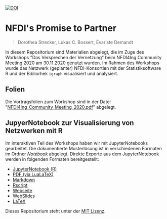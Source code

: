[![DOI](https://zenodo.org/badge/318517709.svg)](https://zenodo.org/badge/latestdoi/318517709)

# NFDI's Promise to Partner

> Dorothea Strecker, Lukas C. Bossert, Évariste Demandt

In diesem Repositorium sind Materialien abgelegt, die im Zuge des Workshops "Das Versprechen der Vernetzung" beim NFDI4Ing Community Meeting 2020 am 30.11.2020 genutzt wurden. Im Rahmen des Workshops wurde das Netzwerk (geplanter) NFDI-Konsortien mit der Statistiksoftware R und der Bibliorhek `igraph` visualisiert und analysiert.

## Folien

Die Vortragsfolien zum Workshop sind in der Datei "[NFDI4Ing_Community_Meeting_2020.pdf](NFDI4Ing_Community_Meeting_2020.pdf)" abgelegt.

## JupyerNotebook zur Visualisierung von Netzwerken mit R

Im interaktiven Teil des Workshops haben wir mit JupyterNotebooks gearbeitet. Die dokumentierte Musterlösung ist in verschiedenen Formaten im Ordner [*Notebook*](Notebook/) abgelegt.
Direkte Exporte aus dem JupyterNotebook werden in folgenden Formaten bereitgestellt:

* [JupyterNotebook (R)](Notebook/das-versprechen-der-vernetzung.ipynb)
* [PDF (via LuaLaTeX)](Notebook/das-versprechen-der-vernetzung.pdf)
* [Markdown](Notebook/das-versprechen-der-vernetzung.md)
* [Rscript](Notebook/das-versprechen-der-vernetzung.r)
* [Webseite](Notebook/das-versprechen-der-vernetzung.html)
* [WebSlides](Notebook/das-versprechen-der-vernetzung.slides.html)
* [LaTeX](Notebook/das-versprechen-der-vernetzung.tex)

Dieses Repositorium steht unter der [MIT Lizenz](LICENSE).
